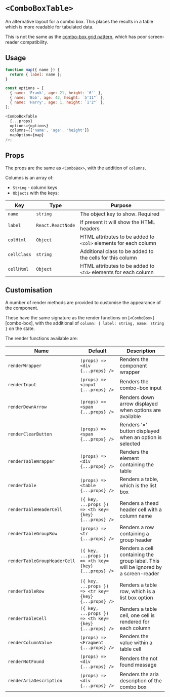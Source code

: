 # `<ComboBoxTable>`

An alternative layout for a combo box. This places the results in a table which is more readable for tabulated data.

This is not the same as the [combo-box grid pattern][aria-practices-combo-box-grid], which has poor screen-reader compatibility.

## Usage

```js
function map({ name }) {
  return { label: name };
}

const options = [
  { name: 'Frank', age: 21, height: `6'` },
  { name: 'Bob', age: 42, height: `5'11"` },
  { name: 'Harry', age: 1, height: `1'2"` },
];

<ComboBoxTable
  {...props}
  options={options}
  columns={['name', 'age', 'height']}
  mapOption={map}
/>;
```

## Props

The props are the same as `<ComboBox>`, with the addition of `columns`.

Columns is an array of:

- `String` - column keys
- `Objects` with the keys:

| Key         | Type              | Purpose                                                         |
| ----------- | ----------------- | --------------------------------------------------------------- |
| `name`      | `string`          | The object key to show. Required                                |
| `label`     | `React.ReactNode` | If present it will show the HTML headers                        |
| `colHtml`   | `Object`          | HTML attributes to be added to `<col>` elements for each column |
| `cellClass` | `string`          | Additional class to be added to the cells for this column       |
| `cellHtml`  | `Object`          | HTML attributes to be added to `<td>` elements for each column  |

## Customisation

A number of render methods are provided to customise the appearance of the component.

These have the same signature as the render functions on [`<ComboBox>`][combo-box], with the additional
of `column: { label: string, name: string }` on the state.

The render functions available are:

| Name                         | Default                                              | Description                                                                        |
| ---------------------------- | ---------------------------------------------------- | ---------------------------------------------------------------------------------- |
| `renderWrapper`              | `(props) => <div {...props} />`                      | Renders the component wrapper                                                      |
| `renderInput`                | `(props) => <input {...props} />`                    | Renders the combo-box input                                                        |
| `renderDownArrow`            | `(props) => <span {...props} />`                     | Renders down arrow displayed when options are available                            |
| `renderClearButton`          | `(props) => <span {...props} />`                     | Renders '×' button displayed when an option is selected                            |
| `renderTableWrapper`         | `(props) => <div {...props} />`                      | Renders the element containing the table                                           |
| `renderTable`                | `(props) => <table {...props} />`                    | Renders a table, which is the list box                                             |
| `renderTableHeaderCell`      | `({ key, ...props }) => <th key={key} {...props} />` | Renders a thead header cell with a column name                                     |
| `renderTableGroupRow`        | `(props) => <tr {...props} />`                       | Renders a row containing a group header                                            |
| `renderTableGroupHeaderCell` | `({ key, ...props }) => <th key={key} {...props} />` | Renders a cell containing the group label. This will be ignored by a screen-reader |
| `renderTableRow`             | `({ key, ...props }) => <tr key={key} {...props} />` | Renders a table row, which is a list box option                                    |
| `renderTableCell`            | `({ key, ...props }) => <th key={key} {...props} />` | Renders a table cell, one cell is rendered for each column                         |
| `renderColumnValue`          | `(props) => <Fragment {...props} />`                 | Renders the value within a table cell                                              |
| `renderNotFound`             | `(props) => <div {...props} />`                      | Renders the not found message                                                      |
| `renderAriaDescription`      | `(props) => <div {...props} />`                      | Renders the aria description of the combo box                                      |

[aria-practices-combo-box-grid]: https://w3c.github.io/aria-practices/#grid-popup-keyboard-interaction

